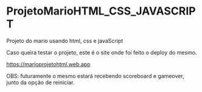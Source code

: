 # ProjetoMarioHTML_CSS_JAVASCRIPT
 Projeto do mario usando html, css e javaScript


Caso queira testar o projeto, este é o site onde foi feito o deploy do mesmo.

https://marioprojetohtml.web.app


OBS: futuramente o mesmo estará recebendo scoreboard e gameover, junto da opção de reiniciar.
